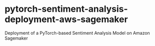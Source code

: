 # pytorch-sentiment-analysis-deployment-aws-sagemaker
Deployment of a PyTorch-based Sentiment Analysis Model on Amazon Sagemaker
